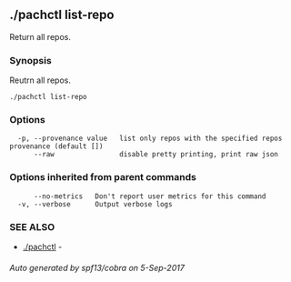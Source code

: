 ## ./pachctl list-repo

Return all repos.

### Synopsis


Reutrn all repos.

```
./pachctl list-repo
```

### Options

```
  -p, --provenance value   list only repos with the specified repos provenance (default [])
      --raw                disable pretty printing, print raw json
```

### Options inherited from parent commands

```
      --no-metrics   Don't report user metrics for this command
  -v, --verbose      Output verbose logs
```

### SEE ALSO
* [./pachctl](./pachctl.md)	 - 

###### Auto generated by spf13/cobra on 5-Sep-2017
